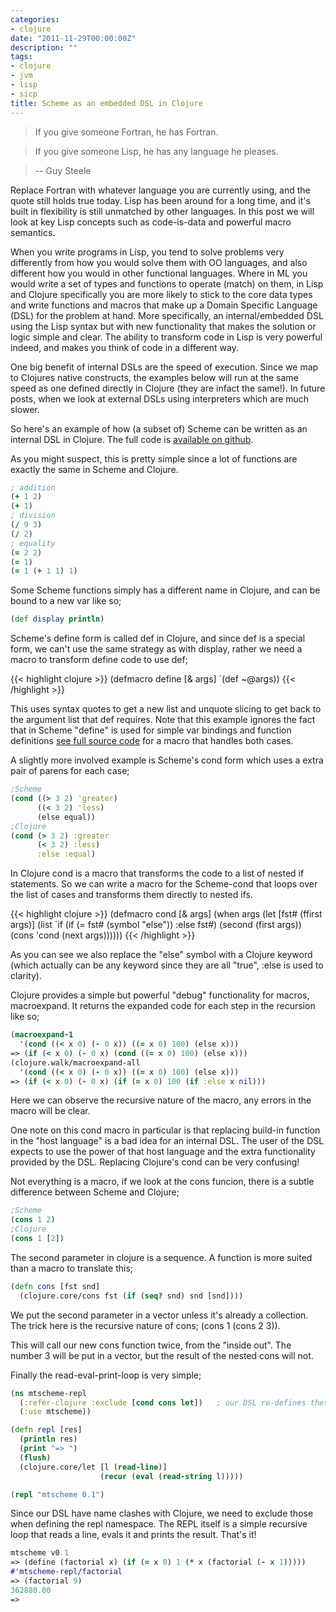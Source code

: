 ```yaml
---
categories:
- clojure
date: "2011-11-29T00:00:00Z"
description: ""
tags:
- clojure
- jvm
- lisp
- sicp
title: Scheme as an embedded DSL in Clojure
---
```


> If you give someone Fortran, he has Fortran.

> If you give someone Lisp, he has any language he pleases.

> -- Guy Steele

Replace Fortran with whatever language you are currently using, and the quote still holds true today. Lisp has been around for a long time, and it's built in flexibility is still unmatched by other languages. In this post we will look at key Lisp concepts such as code-is-data and powerful macro semantics.

When you write programs in Lisp, you tend to solve problems very differently from how you would solve them with OO languages, and also different how you would in other functional languages. Where in ML you would write a set of types and functions to operate (match) on them, in Lisp and Clojure specifically you are more likely to stick to the core data types and write functions and macros that make up a Domain Specific Language (DSL) for the problem at hand. More specifically, an internal/embedded DSL using the Lisp syntax but with new functionality that makes the solution or logic simple and clear. The ability to transform code in Lisp is very powerful indeed, and makes you think of code in a different way.

One big benefit of internal DSLs are the speed of execution. Since we map to Clojures native constructs, the examples below will run at the same speed as one defined directly in Clojure (they are infact the same!). In future posts, when we look at external DSLs using interpreters which are much slower.

So here's an example of how (a subset of) Scheme can be written as an internal DSL in Clojure. The full code is [available on github](https://github.com/martintrojer/scheme-clojure).

As you might suspect, this is pretty simple since a lot of functions are exactly the same in Scheme and Clojure.

```clojure
; addition
(+ 1 2)
(+ 1)
; division
(/ 9 3)
(/ 2)
; equality
(= 2 2)
(= 1)
(= 1 (+ 1 1) 1)
```

Some Scheme functions simply has a different name in Clojure, and can be bound to a new var like so;

```clojure
(def display println)
```

Scheme's define form is called def in Clojure, and since def is a special form, we can't use the same strategy as with display, rather we need a macro to transform define code to use def;

{{< highlight clojure >}}
(defmacro define [& args]
  `(def ~@args))
{{< /highlight >}}

This uses syntax quotes to get a new list and unquote slicing to get back to the argument list that def requires. Note that this example ignores the fact that in Scheme "define" is used for simple var bindings and function definitions [see full source code](https://github.com/martintrojer/scheme-clojure/blob/master/internal/src/mtscheme/core.clj#L38) for a macro that handles both cases.

A slightly more involved example is Scheme's cond form which uses a extra pair of parens for each case;

```clojure
;Scheme
(cond ((> 3 2) 'greater)
      ((< 3 2) 'less)
      (else equal))
;Clojure
(cond (> 3 2) :greater
      (< 3 2) :less)
      :else :equal)
```

In Clojure cond is a macro that transforms the code to a list of nested if statements. So we can write a macro for the Scheme-cond that loops over the list of cases and transforms them directly to nested ifs.

{{< highlight clojure >}}
(defmacro cond [& args]
  (when args
    (let [fst# (ffirst args)]
     (list `if (if (= fst# (symbol "else")) :else fst#)
           (second (first args))
           (cons 'cond (next args))))))
{{< /highlight >}}

As you can see we also replace the "else" symbol with a Clojure keyword (which actually can be any keyword since they are all "true", :else is used to clarity).

Clojure provides a simple but powerful "debug" functionality for macros, macroexpand. It returns the expanded code for each step in the recursion like so;

```clojure
(macroexpand-1
  '(cond ((< x 0) (- 0 x)) ((= x 0) 100) (else x)))
=> (if (< x 0) (- 0 x) (cond ((= x 0) 100) (else x)))
(clojure.walk/macroexpand-all
  '(cond ((< x 0) (- 0 x)) ((= x 0) 100) (else x)))
=> (if (< x 0) (- 0 x) (if (= x 0) 100 (if :else x nil)))
```

Here we can observe the recursive nature of the macro, any errors in the macro will be clear.

One note on this cond macro in particular is that replacing build-in function in the "host language" is a bad idea for an internal DSL. The user of the DSL expects to use the power of that host language and the extra functionality provided by the DSL. Replacing Clojure's cond can be very confusing!

Not everything is a macro, if we look at the cons funcion, there is a subtle difference between Scheme and Clojure;

```clojure
;Scheme
(cons 1 2)
;Clojure
(cons 1 [2])
```

The second parameter in clojure is a sequence. A function is more suited than a macro to translate this;

```clojure
(defn cons [fst snd]
  (clojure.core/cons fst (if (seq? snd) snd [snd])))
```

We put the second parameter in a vector unless it's already a collection. The trick here is the recursive nature of cons; (cons 1 (cons 2 3)).

This will call our new cons function twice, from the "inside out". The number 3 will be put in a vector, but the result of the nested cons will not.

Finally the read-eval-print-loop is very simple;

```clojure
(ns mtscheme-repl
  (:refer-clojure :exclude [cond cons let])   ; our DSL re-defines these
  (:use mtscheme))

(defn repl [res]
  (println res)
  (print "=> ")
  (flush)
  (clojure.core/let [l (read-line)]
                    (recur (eval (read-string l)))))

(repl "mtscheme 0.1")
```

Since our DSL have name clashes with Clojure, we need to exclude those when defining the repl namespace. The REPL itself is a simple recursive loop that reads a line, evals it and prints the result. That's it!

```clojure
mtscheme v0.1
=> (define (factorial x) (if (= x 0) 1 (* x (factorial (- x 1)))))
#'mtscheme-repl/factorial
=> (factorial 9)
362880.00
=>
```
